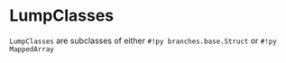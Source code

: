 # LumpClasses

`LumpClasses` are subclasses of either `#!py branches.base.Struct` or `#!py MappedArray`
